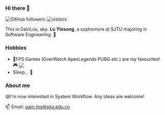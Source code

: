 <!--
**Gainlos/GainLos** is a ✨ _special_ ✨ repository because its `README.md` (this file) appears on your GitHub profile.

Here are some ideas to get you started:

- 🔭 I’m currently working on ...
- 🌱 I’m currently learning ...
- 👯 I’m looking to collaborate on ...
- 🤔 I’m looking for help with ...
- 💬 Ask me about ...
- 📫 How to reach me: ...
- 😄 Pronouns: ...
- ⚡ Fun fact: ...
-->

### Hi there 👋
![GitHub followers](https://img.shields.io/github/followers/GainLos?style=social)
![visitors](https://visitor-badge.glitch.me/badge?page_id=GainLos)

This is GainLos, aka. **Lu Yinsong**, a sophomore at SJTU majoring in Software Engineering. 👒


### Hobbies
- 🔫FPS Games (OverWatch ApexLegends PUBG etc.) are my favourites! 🎮 <img align="center" src="https://github-readme-stats.vercel.app/api/?username=GainLos" />
- Sleep... 🛌

### About me
😄I'm now interested in System Workflow. Any ideas are welcome!  

📫 Email: gain-los@sjtu.edu.cn
